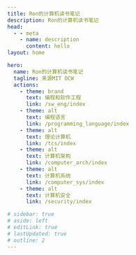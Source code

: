 ```yaml
---
title: Ron的计算机读书笔记
description: Ron的计算机读书笔记
head:
  - - meta
    - name: description
      content: hello
layout: home

hero:
  name: Ron的计算机读书笔记
  tagline: 来源MIT OCW
  actions:
    - theme: brand
      text: 编程和软件工程
      link: /sw_eng/index
    - theme: alt
      text: 编程语言
      link: /programming_language/index
    - theme: alt
      text: 理论计算机
      link: /tcs/index
    - theme: alt
      text: 计算机架构
      link: /computer_arch/index
    - theme: alt
      text: 计算机系统
      link: /computer_sys/index
    - theme: alt
      text: 计算机安全
      link: /security/index

# sidebar: true
# aside: left
# editLink: true
# lastUpdated: true
# outline: 2
---
```


